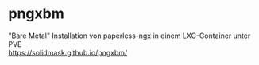 # pngxbm
"Bare Metal" Installation von paperless-ngx in einem LXC-Container unter PVE  
https://solidmask.github.io/pngxbm/

